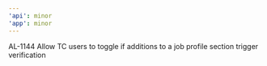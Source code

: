 ```yaml
---
'api': minor
'app': minor
---
```


AL-1144 Allow TC users to toggle if additions to a job profile section trigger verification
